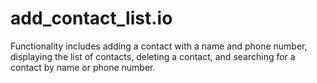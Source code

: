 # add_contact_list.io
Functionality includes adding a contact with a name and phone number, displaying the list of contacts, deleting a contact, and searching for a contact by name or phone number.
